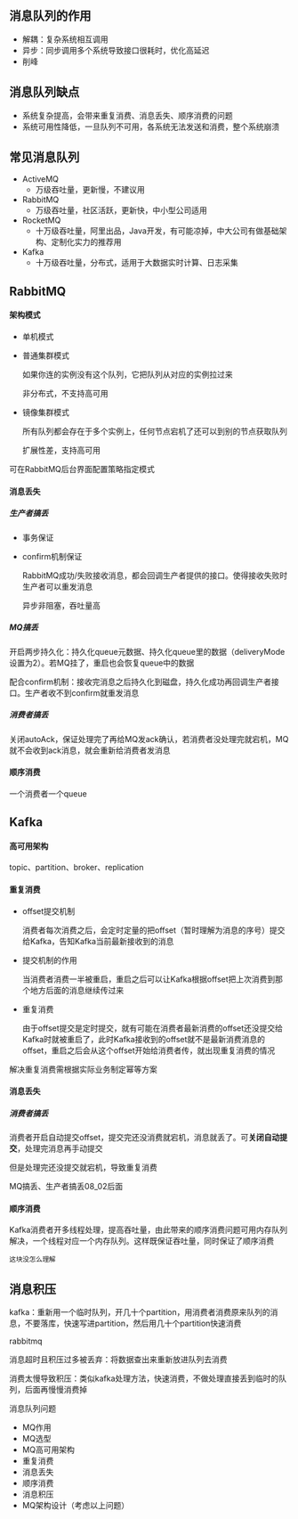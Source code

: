 ## 消息队列的作用

- 解耦：复杂系统相互调用
- 异步：同步调用多个系统导致接口很耗时，优化高延迟
- 削峰

## 消息队列缺点

- 系统复杂提高，会带来重复消费、消息丢失、顺序消费的问题
- 系统可用性降低，一旦队列不可用，各系统无法发送和消费，整个系统崩溃

## 常见消息队列

- ActiveMQ
  - 万级吞吐量，更新慢，不建议用
- RabbitMQ
  - 万级吞吐量，社区活跃，更新快，中小型公司适用
- RocketMQ
  - 十万级吞吐量，阿里出品，Java开发，有可能凉掉，中大公司有做基础架构、定制化实力的推荐用
- Kafka
  - 十万级吞吐量，分布式，适用于大数据实时计算、日志采集

## RabbitMQ

#### 架构模式

- 单机模式

- 普通集群模式

  如果你连的实例没有这个队列，它把队列从对应的实例拉过来

  非分布式，不支持高可用

- 镜像集群模式

  所有队列都会存在于多个实例上，任何节点宕机了还可以到别的节点获取队列

  扩展性差，支持高可用

可在RabbitMQ后台界面配置策略指定模式

#### 消息丢失

##### 生产者搞丢

- 事务保证

- confirm机制保证

  RabbitMQ成功/失败接收消息，都会回调生产者提供的接口。使得接收失败时生产者可以重发消息

  异步非阻塞，吞吐量高

##### MQ搞丢

开启两步持久化：持久化queue元数据、持久化queue里的数据（deliveryMode设置为2）。若MQ挂了，重启也会恢复queue中的数据

配合confirm机制：接收完消息之后持久化到磁盘，持久化成功再回调生产者接口。生产者收不到confirm就重发消息

##### 消费者搞丢

关闭autoAck，保证处理完了再给MQ发ack确认，若消费者没处理完就宕机，MQ就不会收到ack消息，就会重新给消费者发消息

#### 顺序消费

一个消费者一个queue

## Kafka

#### 高可用架构

topic、partition、broker、replication

#### 重复消费

- offset提交机制

  消费者每次消费之后，会定时定量的把offset（暂时理解为消息的序号）提交给Kafka，告知Kafka当前最新接收到的消息

- 提交机制的作用

  当消费者消费一半被重启，重启之后可以让Kafka根据offset把上次消费到那个地方后面的消息继续传过来

- 重复消费

  由于offset提交是定时提交，就有可能在消费者最新消费的offset还没提交给Kafka时就被重启了，此时Kafka接收到的offset就不是最新消费消息的offset，重启之后会从这个offset开始给消费者传，就出现重复消费的情况

解决重复消费需根据实际业务制定幂等方案

#### 消息丢失

##### 消费者搞丢

消费者开启自动提交offset，提交完还没消费就宕机，消息就丢了。可**关闭自动提交**，处理完消息再手动提交

但是处理完还没提交就宕机，导致重复消费

MQ搞丢、生产者搞丢08_02后面

#### 顺序消费

Kafka消费者开多线程处理，提高吞吐量，由此带来的顺序消费问题可用内存队列解决，一个线程对应一个内存队列。这样既保证吞吐量，同时保证了顺序消费

`这块没怎么理解`



## 消息积压

kafka：重新用一个临时队列，开几十个partition，用消费者消费原来队列的消息，不要落库，快速写进partition，然后用几十个partition快速消费

rabbitmq

消息超时且积压过多被丢弃：将数据查出来重新放进队列去消费

消费太慢导致积压：类似kafka处理方法，快速消费，不做处理直接丢到临时的队列，后面再慢慢消费掉





消息队列问题

- MQ作用
- MQ选型
- MQ高可用架构
- 重复消费
- 消息丢失
- 顺序消费
- 消息积压
- MQ架构设计（考虑以上问题）